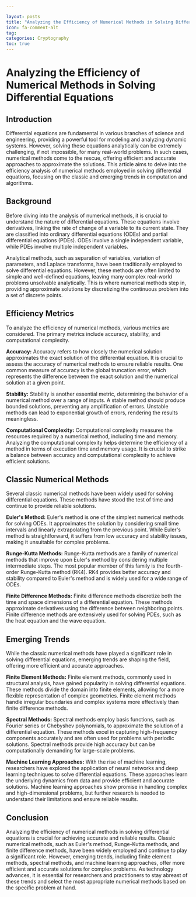 ```yaml
---

layout: posts
title: "Analyzing the Efficiency of Numerical Methods in Solving Differential Equations"
icon: fa-comment-alt
tag:      
categories: Cryptography
toc: true
---
```




# Analyzing the Efficiency of Numerical Methods in Solving Differential Equations

## Introduction

Differential equations are fundamental in various branches of science and engineering, providing a powerful tool for modeling and analyzing dynamic systems. However, solving these equations analytically can be extremely challenging, if not impossible, for many real-world problems. In such cases, numerical methods come to the rescue, offering efficient and accurate approaches to approximate the solutions. This article aims to delve into the efficiency analysis of numerical methods employed in solving differential equations, focusing on the classic and emerging trends in computation and algorithms.

## Background

Before diving into the analysis of numerical methods, it is crucial to understand the nature of differential equations. These equations involve derivatives, linking the rate of change of a variable to its current state. They are classified into ordinary differential equations (ODEs) and partial differential equations (PDEs). ODEs involve a single independent variable, while PDEs involve multiple independent variables.

Analytical methods, such as separation of variables, variation of parameters, and Laplace transforms, have been traditionally employed to solve differential equations. However, these methods are often limited to simple and well-defined equations, leaving many complex real-world problems unsolvable analytically. This is where numerical methods step in, providing approximate solutions by discretizing the continuous problem into a set of discrete points.

## Efficiency Metrics

To analyze the efficiency of numerical methods, various metrics are considered. The primary metrics include accuracy, stability, and computational complexity.

**Accuracy:** Accuracy refers to how closely the numerical solution approximates the exact solution of the differential equation. It is crucial to assess the accuracy of numerical methods to ensure reliable results. One common measure of accuracy is the global truncation error, which represents the difference between the exact solution and the numerical solution at a given point.

**Stability:** Stability is another essential metric, determining the behavior of a numerical method over a range of inputs. A stable method should produce bounded solutions, preventing any amplification of errors. Unstable methods can lead to exponential growth of errors, rendering the results meaningless.

**Computational Complexity:** Computational complexity measures the resources required by a numerical method, including time and memory. Analyzing the computational complexity helps determine the efficiency of a method in terms of execution time and memory usage. It is crucial to strike a balance between accuracy and computational complexity to achieve efficient solutions.

## Classic Numerical Methods

Several classic numerical methods have been widely used for solving differential equations. These methods have stood the test of time and continue to provide reliable solutions.

**Euler's Method:** Euler's method is one of the simplest numerical methods for solving ODEs. It approximates the solution by considering small time intervals and linearly extrapolating from the previous point. While Euler's method is straightforward, it suffers from low accuracy and stability issues, making it unsuitable for complex problems.

**Runge-Kutta Methods:** Runge-Kutta methods are a family of numerical methods that improve upon Euler's method by considering multiple intermediate steps. The most popular member of this family is the fourth-order Runge-Kutta method (RK4). RK4 provides better accuracy and stability compared to Euler's method and is widely used for a wide range of ODEs.

**Finite Difference Methods:** Finite difference methods discretize both the time and space dimensions of a differential equation. These methods approximate derivatives using the difference between neighboring points. Finite difference methods are extensively used for solving PDEs, such as the heat equation and the wave equation.

## Emerging Trends

While the classic numerical methods have played a significant role in solving differential equations, emerging trends are shaping the field, offering more efficient and accurate approaches.

**Finite Element Methods:** Finite element methods, commonly used in structural analysis, have gained popularity in solving differential equations. These methods divide the domain into finite elements, allowing for a more flexible representation of complex geometries. Finite element methods handle irregular boundaries and complex systems more effectively than finite difference methods.

**Spectral Methods:** Spectral methods employ basis functions, such as Fourier series or Chebyshev polynomials, to approximate the solution of a differential equation. These methods excel in capturing high-frequency components accurately and are often used for problems with periodic solutions. Spectral methods provide high accuracy but can be computationally demanding for large-scale problems.

**Machine Learning Approaches:** With the rise of machine learning, researchers have explored the application of neural networks and deep learning techniques to solve differential equations. These approaches learn the underlying dynamics from data and provide efficient and accurate solutions. Machine learning approaches show promise in handling complex and high-dimensional problems, but further research is needed to understand their limitations and ensure reliable results.

## Conclusion

Analyzing the efficiency of numerical methods in solving differential equations is crucial for achieving accurate and reliable results. Classic numerical methods, such as Euler's method, Runge-Kutta methods, and finite difference methods, have been widely employed and continue to play a significant role. However, emerging trends, including finite element methods, spectral methods, and machine learning approaches, offer more efficient and accurate solutions for complex problems. As technology advances, it is essential for researchers and practitioners to stay abreast of these trends and select the most appropriate numerical methods based on the specific problem at hand.